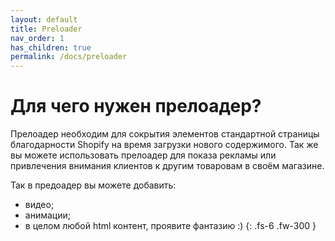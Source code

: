 ```yaml
---
layout: default
title: Preloader
nav_order: 1
has_children: true
permalink: /docs/preloader
---
```


# Для чего нужен прелоадер?

Прелоадер необходим для сокрытия элементов стандартной страницы благодарности Shopify на время загрузки нового содержимого.
Так же вы можете использовать прелоадер для показа рекламы или привлечения внимания клиентов к другим товаровам в своём магазине.

Так в предоадер вы можете добавить:
* видео;
* анимации;
* в целом любой html контент, проявите фантазию :)
{: .fs-6 .fw-300 }
